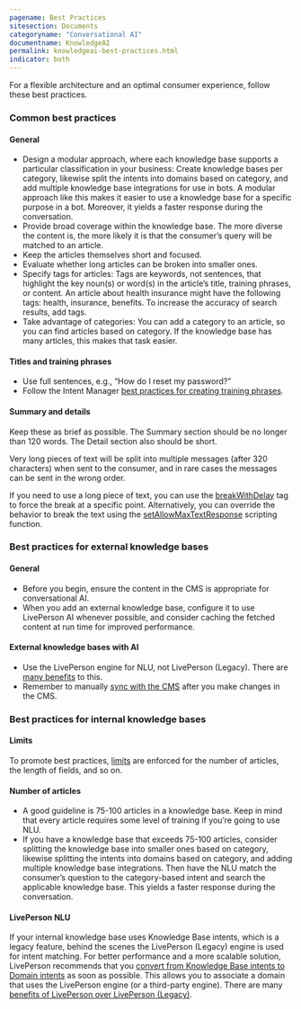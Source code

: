 ```yaml
---
pagename: Best Practices
sitesection: Documents
categoryname: "Conversational AI"
documentname: KnowledgeAI
permalink: knowledgeai-best-practices.html
indicator: both
---
```


For a flexible architecture and an optimal consumer experience, follow these best practices.

### Common best practices

#### General
* Design a modular approach, where each knowledge base supports a particular classification in your business: Create knowledge bases per category, likewise split the intents into domains based on category, and add multiple knowledge base integrations for use in bots. A modular approach like this makes it easier to use a knowledge base for a specific purpose in a bot. Moreover, it yields a faster response during the conversation.
* Provide broad coverage within the knowledge base. The more diverse the content is, the more likely it is that the consumer’s query will be matched to an article.
* Keep the articles themselves short and focused.
* Evaluate whether long articles can be broken into smaller ones.
* Specify tags for articles: Tags are keywords, not sentences, that highlight the key noun(s) or word(s) in the article’s title, training phrases, or content. An article about health insurance might have the following tags: health, insurance, benefits. To increase the accuracy of search results, add tags.
* Take advantage of categories: You can add a category to an article, so you can find articles based on category. If the knowledge base has many articles, this makes that task easier.

#### Titles and training phrases
* Use full sentences, e.g., “How do I reset my password?”
* Follow the Intent Manager [best practices for creating training phrases](intent-manager-best-practices.html#training-phrases).

#### Summary and details
Keep these as brief as possible. The Summary section should be no longer than 120 words. The Detail section also should be short.

Very long pieces of text will be split into multiple messages (after 320 characters) when sent to the consumer, and in rare cases the messages can be sent in the wrong order.

If you need to use a long piece of text, you can use the [breakWithDelay](conversation-builder-interactions-interaction-basics.html#break-point-within-a-large-block-of-text) tag to force the break at a specific point. Alternatively, you can override the behavior to break the text using the [setAllowMaxTextResponse](conversation-builder-scripting-functions-manage-conversation-flow.html#set-allow-max-text-response) scripting function.

### Best practices for external knowledge bases

#### General
* Before you begin, ensure the content in the CMS is appropriate for conversational AI.
* When you add an external knowledge base, configure it to use LivePerson AI whenever possible, and consider caching the fetched content at run time for improved performance.

#### External knowledge bases with AI
* Use the LivePerson engine for NLU, not LivePerson (Legacy). There are [many benefits](intent-manager-natural-language-understanding-liveperson-nlu-engine.html#benefits-of-liveperson-over-liveperson-legacy) to this.
* Remember to manually [sync with the CMS](knowledgeai-external-knowledge-bases-external-kbs-with-liveperson-ai.html#sync-with-the-cms) after you make changes in the CMS.

### Best practices for internal knowledge bases

#### Limits
To promote best practices, [limits](knowledgeai-limits.html) are enforced for the number of articles, the length of fields, and so on.

#### Number of articles
* A good guideline is 75-100 articles in a knowledge base. Keep in mind that every article requires some level of training if you’re going to use NLU.
* If you have a knowledge base that exceeds 75-100 articles, consider splitting the knowledge base into smaller ones based on category, likewise splitting the intents into domains based on category, and adding multiple knowledge base integrations. Then have the NLU match the consumer’s question to the category-based intent and search the applicable knowledge base. This yields a faster response during the conversation.

#### LivePerson NLU
If your internal knowledge base uses Knowledge Base intents, which is a legacy feature, behind the scenes the LivePerson (Legacy) engine is used for intent matching. For better performance and a more scalable solution, LivePerson recommends that you [convert from Knowledge Base intents to Domain intents](knowledgeai-internal-knowledge-bases-knowledge-bases.html#convert-knowledge-base-intents-to-domain-intents) as soon as possible. This allows you to associate a domain that uses the LivePerson engine (or a third-party engine). There are many [benefits of LivePerson over LivePerson (Legacy)](intent-manager-natural-language-understanding-liveperson-nlu-engine.html#benefits-of-liveperson-over-liveperson-legacy).
